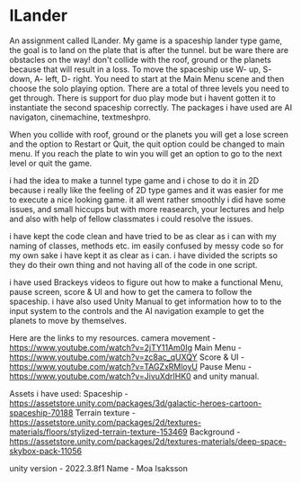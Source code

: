 # ILander
An assignment called ILander.
My game is a spaceship lander type game, the goal is to land on the plate that is after the tunnel. but be ware there are obstacles on the way! don't collide with the roof, ground or the planets because that will result in a loss.
To move the spaceship use W- up, S- down, A- left, D- right.
You need to start at the Main Menu scene and then choose the solo playing option. There are a total of three levels you need to get through.
There is support for duo play mode but i havent gotten it to instantiate the second spaceship correctly.
The packages i have used are AI navigaton, cinemachine, textmeshpro.

When you collide with roof, ground or the planets you will get a lose screen and the option to Restart or Quit, the quit option could be changed to main menu.
If you reach the plate to win you will get an option to go to the next level or quit the game.

i had the idea to make a tunnel type game and i chose to do it in 2D because i really like the feeling of 2D type games and it was easier for me to execute a nice looking game. 
it all went rather smoothly i did have some issues, and small hiccups but with more reasearch, your lectures and help and also with help of fellow classmates i could resolve the issues.

i have kept the code clean and have tried to be as clear as i can with my naming of classes, methods etc. im easily confused by messy code so for my own sake i have kept it as clear as i can. i have divided the scripts so they do their own thing and not having all of the code in one script.

i have used Brackeys videos to figure out how to make a functional Menu, pause screen, score & UI and how to get the camera to follow the spaceship. i have also used Unity Manual to get information how to to the input system to the controls and the AI navigation example to get the planets to move by themselves.

Here are the links to my resources. 
camera movement - https://www.youtube.com/watch?v=2jTY11Am0Ig
Main Menu - https://www.youtube.com/watch?v=zc8ac_qUXQY
Score & UI - https://www.youtube.com/watch?v=TAGZxRMloyU
Pause Menu - https://www.youtube.com/watch?v=JivuXdrIHK0
and unity manual.

Assets i have used:
Spaceship - https://assetstore.unity.com/packages/3d/galactic-heroes-cartoon-spaceship-70188
Terrain texture - https://assetstore.unity.com/packages/2d/textures-materials/floors/stylized-terrain-texture-153469
Background - https://assetstore.unity.com/packages/2d/textures-materials/deep-space-skybox-pack-11056

unity version - 2022.3.8f1
Name - Moa Isaksson
